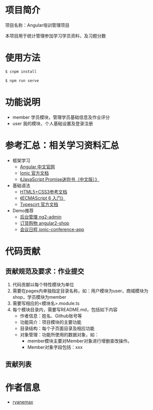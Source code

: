 # 项目简介
项目名称：Angular培训管理项目

本项目用于统计管理参加学习学员资料，及习题分数

# 使用方法

```bash
$ cnpm install

$ npm run serve
```

# 功能说明
- member 学员模块，管理学员基础信息及作业评分
- user 我的模块，个人基础设置及登录注册

# 参考汇总：相关学习资料汇总
- 框架学习
    - [Angular 中文官网](https://angular.cn/)
    - [Ionic 官方文档](http://ionicframework.com/docs/)
    - [《JavaScript Promise迷你书（中文版）》](http://liubin.org/promises-book/#introduction)
- 基础语法
    - [HTML5+CSS3参考文档](http://www.runoob.com/)
    - [《ECMAScript 6 入门》](http://es6.ruanyifeng.com/)
    - [Typescirt 官方文档](https://www.typescriptlang.org/docs/tutorial.html)
- Demo推荐
    - [后台管理 ng2-admin](http://akveo.com/ng2-admin/)
    - [订货购物 angular2-shop](http://carlosroso.com/angular2-shop/)
    - [会议日程 ionic-conference-app](https://github.com/driftyco/ionic-conference-app)


# 代码贡献
## 贡献规范及要求：作业提交
1. 代码贡献以每个特性模块为单位
2. 需要在pages内单独指定目录名称，如：用户模块为user，商城模块为shop，学员模块为member
3. 需要写相应的<模块名>.module.ts
4. 每个模块目录内，需要写README.md，包括如下内容
    - 作者信息：姓名、Github账号等
    - 功能简介：项目模块的主要功能
    - 目录结构：每个子页面目录及相应功能
    - 对象管理：功能所使用的数据对象，如：
        - member模块主要对Member对象进行增删查改操作。
        - Member对象字段包括：xxx

## 贡献列表


# 作者信息
- [ryanemax](https://github.com/ryanemax)
